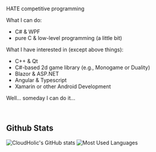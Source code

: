 HATE competitive programming

What I can do:
  - C# & WPF
  - pure C & low-level programming (a little bit)

What I have interested in (except above things):
  - C++ & Qt
  - C#-based 2d game library (e.g., Monogame or Duality)
  - Blazor & ASP.NET
  - Angular & Typescript
  - Xamarin or other Android Development

Well... someday I can do it...

<br/>

Github Stats
------------
![CloudHolic's GitHub stats](https://github-readme-stats.vercel.app/api?username=CloudHolic&count_private=true&show_icons=true)
![Most Used Languages](https://github-readme-stats.vercel.app/api/top-langs/?username=CloudHolic&layout=compact)
